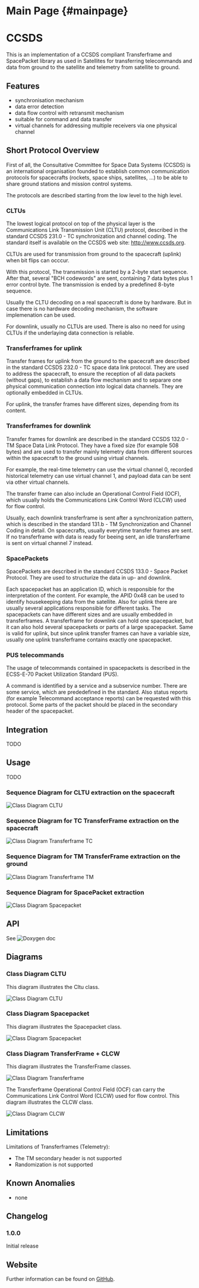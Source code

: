 Main Page {#mainpage}
=========

# CCSDS

This is an implementation of a CCSDS compliant Transferframe and SpacePacket library as used in Satellites for transferring telecommands and data from ground to the satellite and telemetry from satellite to ground. 

## Features

* synchronisation mechanism
* data error detection
* data flow control with retransmit mechanism
* suitable for command and data transfer
* virtual channels for addressing multiple receivers via one physical channel

## Short Protocol Overview

First of all, the Consultative Committee for Space Data Systems (CCSDS) is an international organisation founded to establish common communication protocols for spacecrafts (rockets, space ships, satellites, ...) to be able to share ground stations and mission control systems. 

The protocols are described starting from the low level to the high level. 

### CLTUs

The lowest logical protocol on top of the physical layer is the Communications Link Transmission Unit (CLTU) protocol, described in the standard CCSDS 231.0 - TC synchronization and channel coding. The standard itself is available on the CCSDS web site: http://www.ccsds.org. 

CLTUs are used for transmission from ground to the spacecraft (uplink) when bit flips can occcur. 

With this protocol, The transmission is started by a 2-byte start sequence. After that, several "BCH codewords" are sent, containing 7 data bytes plus 1 error control byte. The transmission is ended by a predefined 8-byte sequence.

Usually the CLTU decoding on a real spacecraft is done by hardware. But in case there is no hardware decoding mechanism, the software implemenation can be used. 

For downlink, usually no CLTUs are used. There is also no need for using CLTUs if the underlaying data connection is reliable.   

### Transferframes for uplink

Transfer frames for uplink from the ground to the spacecraft are described in the standard CCSDS 232.0 - TC space data link protocol. They are used to address the spacecraft, to ensure the reception of all data packets (without gaps), to establish a data flow mechanism and to separare one physical communication connection into logical data channels. They are optionally embedded in CLTUs.

For uplink, the transfer frames have different sizes, depending from its content. 

### Transferframes for downlink

Transfer frames for downlink are described in the standard CCSDS 132.0 - TM Space Data Link Protocol. They have a fixed size (for example 508 bytes) and are used to transfer mainly telemetry data from different sources within the spacecraft to the ground using virtual channels. 

For example, the real-time telemetry can use the virtual channel 0, recorded historical telemetry can use virtual channel 1, and payload data can be sent via other virtual channels. 

The transfer frame can also include an Operational Control Field (OCF), which usually holds the Communications Link Control Word (CLCW) used for flow control.

Usually, each downlink transferframe is sent after a synchronization pattern, which is described in the standard 131.b - TM Synchronization and Channel Coding in detail. On spacecrafts, usually everytime transfer frames are sent. If no transferframe with data is ready for beeing sent, an idle transferframe is sent on virtual channel 7 instead.  


### SpacePackets

SpacePackets are described in the standard CCSDS 133.0 - Space Packet Protocol. They are used to structurize the data in up- and downlink.

Each spacepacket has an application ID, which is responsible for the interpretation of the content. For example, the APID 0x48 can be used to identify housekeeping data from the satellite. Also for uplink there are usually several applications responsible for different tasks. The spacepackets can have different sizes and are usually embedded in transferframes. A transferframe for downlink can hold one spacepacket, but it can also hold several spacepackets or parts of a large spacepacket. Same is valid for uplink, but since uplink transfer frames can have a variable size, usually one uplink transferframe contains exactly one spacepacket.


### PUS telecommands

The usage of telecommands contained in spacepackets is described in the ECSS-E-70 Packet Utilization Standard (PUS). 

A command is identified by a service and a subservice number. There are some service, which are prededefined in the standard. Also status reports (for example Telecommand acceptance reports) can be requested with this protocol. Some parts of the packet should be placed in the secondary header of the spacepacket.  


## Integration

TODO


## Usage

TODO



### Sequence Diagram for CLTU extraction on the spacecraft

![Class Diagram CLTU](doc/sequence_diagram_cltu.png)


### Sequence Diagram for TC TransferFrame extraction on the spacecraft

![Class Diagram Transferframe TC](doc/sequence_diagram_transferframe_tc.png)


### Sequence Diagram for TM TransferFrame extraction on the ground

![Class Diagram Transferframe TM](doc/sequence_diagram_transferframe_tm.png)


### Sequence Diagram for SpacePacket extraction

![Class Diagram Spacepacket](doc/sequence_diagram_spacepacket.png)



## API

See ![Doxygen doc](doc/html/)


## Diagrams

### Class Diagram CLTU

This diagram illustrates the Cltu class.

![Class Diagram CLTU](doc/class_diagram_cltu.png)


### Class Diagram Spacepacket

This diagram illustrates the Spacepacket class.

![Class Diagram Spacepacket](doc/class_diagram_spacepacket.png)


### Class Diagram TransferFrame + CLCW

This diagram illustrates the TransferFrame classes.

![Class Diagram Transferframe](doc/class_diagram_transferframe.png)

The Transferframe Operational Control Field (OCF) can carry the Communications Link Control Word (CLCW) used for flow control. This diagram illustrates the CLCW class.

![Class Diagram CLCW](doc/class_diagram_clcw.png)



## Limitations

Limitations of Transferframes (Telemetry):                                                 
* The TM secondary header is not supported                 
* Randomization is not supported


## Known Anomalies

* none


## Changelog

### 1.0.0

Initial release


## Website

Further information can be found on [GitHub](https://github.com/steftri/CCSDS).


